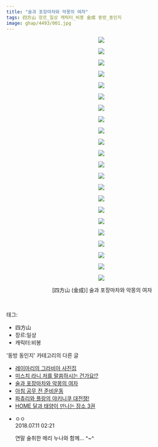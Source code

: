 ```yaml
---
title: "술과 포장마차와 악몽의 여자"
tags: 四方山 장르_일상 캐릭터_비봉 金成 동방_동인지
image: ghap/4493/001.jpg
---
```

<div class="article">
<p style="text-align: center; clear: none; float: none;"><img src="{{ site.nasurl }}/ghap/4493/001.jpg"/></p>
<p style="text-align: center; clear: none; float: none;"><img src="{{ site.nasurl }}/ghap/4493/002.jpg"/></p>
<p style="text-align: center; clear: none; float: none;"><img src="{{ site.nasurl }}/ghap/4493/003.jpg"/></p>
<p style="text-align: center; clear: none; float: none;"><img src="{{ site.nasurl }}/ghap/4493/004.jpg"/></p>
<p style="text-align: center; clear: none; float: none;"><img src="{{ site.nasurl }}/ghap/4493/005.jpg"/></p>
<p style="text-align: center; clear: none; float: none;"><img src="{{ site.nasurl }}/ghap/4493/006.jpg"/></p>
<p style="text-align: center; clear: none; float: none;"><img src="{{ site.nasurl }}/ghap/4493/007.jpg"/></p>
<p style="text-align: center; clear: none; float: none;"><img src="{{ site.nasurl }}/ghap/4493/008.jpg"/></p>
<p style="text-align: center; clear: none; float: none;"><img src="{{ site.nasurl }}/ghap/4493/009.jpg"/></p>
<p style="text-align: center; clear: none; float: none;"><img src="{{ site.nasurl }}/ghap/4493/010.jpg"/></p>
<p style="text-align: center; clear: none; float: none;"><img src="{{ site.nasurl }}/ghap/4493/011.jpg"/></p>
<p style="text-align: center; clear: none; float: none;"><img src="{{ site.nasurl }}/ghap/4493/012.jpg"/></p>
<p style="text-align: center; clear: none; float: none;"><img src="{{ site.nasurl }}/ghap/4493/013.jpg"/></p>
<p style="text-align: center; clear: none; float: none;"><img src="{{ site.nasurl }}/ghap/4493/014.jpg"/></p>
<p style="text-align: center; clear: none; float: none;"><img src="{{ site.nasurl }}/ghap/4493/015.jpg"/></p>
<p style="text-align: center; clear: none; float: none;"><img src="{{ site.nasurl }}/ghap/4493/016.jpg"/></p>
<p style="text-align: center; clear: none; float: none;"><img src="{{ site.nasurl }}/ghap/4493/017.jpg"/></p>
<p style="text-align: center; clear: none; float: none;"><img src="{{ site.nasurl }}/ghap/4493/018.jpg"/></p>
<p style="text-align: center; clear: none; float: none;"><img src="{{ site.nasurl }}/ghap/4493/019.jpg"/></p>
<p style="text-align: center; clear: none; float: none;"><img src="{{ site.nasurl }}/ghap/4493/020.jpg"/></p>
<p style="text-align: center; clear: none; float: none;"><img src="{{ site.nasurl }}/ghap/4493/021.jpg"/></p>
<p style="text-align: center; clear: none; float: none;"><img src="{{ site.nasurl }}/ghap/4493/022.jpg"/></p>
<p style="text-align: center; clear: none; float: none;"> [四方山 (金成)] 술과 포장마차와 악몽의 여자</p>
<p><br/></p>
</div><div class="tagTrail">
<p>태그: </p>
<ul>
<li>四方山</li>
<li>장르:일상</li>
<li>캐릭터:비봉</li>
</ul>
</div><div class="another">
<p>'동방 동인지' 카테고리의 다른 글</p>
<ul>
<li><a href="/2018-07-08-ghap_4496">레이마리의 그라비아 사진집</a></li>
<li><a href="/2018-07-08-ghap_4494">미스치 라니 저를 말씀하시는 건가요!?</a></li>
<li><a href="/2018-07-08-ghap_4493">술과 포장마차와 악몽의 여자</a></li>
<li><a href="/2018-07-04-ghap_4491">아침 공무 전 준비운동</a></li>
<li><a href="/2018-07-04-ghap_4489">파츄리와 플랑의 야키니쿠 대전쟁!</a></li>
<li><a href="/2018-07-03-ghap_4488">HOME 달과 태양이 만나는 장소 3권</a></li>
</ul>
</div><div class="cb_module cb_fluid">
<div class="cb_wrt cb_profile">
<div class="comment">
<ul>
<li class="cb_thumb_off" id="comment15283777">
<div class="cb_comment_area">
<div class="cb_info_area">
<div class="cb_section">
<span class="cb_nick_name">ㅇㅇ</span>
</div>
<div class="cb_section">
<span class="cb_date">2018.07.11 02:21 </span>
</div>
</div>
<div class="cb_dsc_comment">
<p class="cb_dsc">
											연말 술취한 메리 누나와 함께... ^~^
										</p>
</div>
</div></li>
</ul>
</div>
</div><!-- commentList close -->
</div>